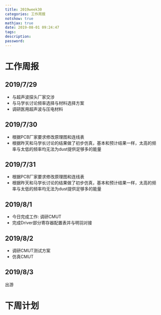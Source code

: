 ```yaml
---
title: 2019week30
categories: 工作周报
notshow: true
mathjax: true
date: 2019-08-01 09:24:47
tags:
description:
password:
---
```


<!-- more -->

# 工作周报

## 2019/7/29

- 与超声波探头厂家交涉
- 与马学长讨论频率选择与材料选择方案
- 调研医用超声波与压电材料

## 2019/7/30

- 根据PCB厂家要求修改原理图和连线表
- 根据昨天和马学长讨论的结果做了初步仿真，基本和预计结果一样，太高的频率与太低的频率均无法为dust提供足够多的能量

## 2019/7/31

- 根据PCB厂家要求修改原理图和连线表
- 根据昨天和马学长讨论的结果做了初步仿真，基本和预计结果一样，太高的频率与太低的频率均无法为dust提供足够多的能量

## 2019/8/1

- 今日完成工作: 调研CMUT
- 完成Driver部分寄存器配置表并与明羽对接

## 2019/8/2

- 调研CMUT测试方案
- 仿真CMUT

## 2019/8/3

出游



# 下周计划

